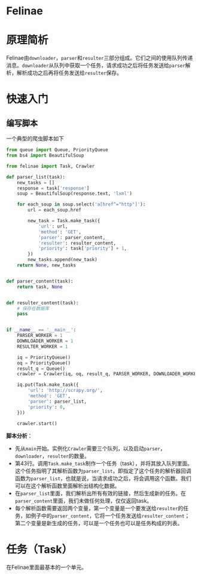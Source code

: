 # Felinae

# 原理简析

Felinae由`downloader`，`parser`和`resulter`三部分组成。它们之间的使用队列传递消息。`downloader`从队列中获取一个任务，请求成功之后将任务发送给`parser`解析，解析成功之后再将任务发送给`resulter`保存。

# 快速入门

## 编写脚本

一个典型的爬虫脚本如下

```python
from queue import Queue, PriorityQueue
from bs4 import BeautifulSoup

from felinae import Task, Crawler

def parser_list(task):
    new_tasks = []
    response = task['response']
    soup = BeautifulSoup(response.text, 'lxml')

    for each_soup in soup.select('a[href^="http"]'):
        url = each_soup.href

        new_task = Task.make_task({
            'url': url,
            'method': 'GET',
            'parser': parser_content,
            'resulter': resulter_content,
            'priority': task['priority'] + 1,
        })
        new_tasks.append(new_task)
    return None, new_tasks


def parser_content(task):
    return task, None


def resulter_content(task):
    # 保存在数据库
    pass


if __name__ == '__main__':
    PARSER_WORKER = 1
    DOWNLOADER_WORKER = 1
    RESULTER_WORKER = 1

    iq = PriorityQueue()
    oq = PriorityQueue()
    result_q = Queue()
    crawler = Crawler(iq, oq, result_q, PARSER_WORKER, DOWNLOADER_WORKER, RESULTER_WORKER)

    iq.put(Task.make_task({
        'url': 'http://scrapy.org/',
        'method': 'GET',
        'parser': parser_list,
        'priority': 0,
    }))
    
    crawler.start()
```

**脚本分析**：

* 先从`main`开始。实例化`Crawler`需要三个队列，以及启动`parser`，`downloader`，`resulter`的数量。
* 第43行。调用`Task.make_task`制作一个任务（task），并将其放入队列里面。这个任务指明了其解析函数为`parser_list`，即指定了这个任务的解析器回调函数为`parser_list`，也就是说，当请求成功之后，将会调用这个函数。我们可以在这个解析函数里面解析出结构化数据。
* 在`parser_list`里面，我们解析出所有有效的链接，然后生成新的任务。在`parser_content`里面，我们未做任何处理，仅仅返回task。
* 每个解析函数需要返回两个变量，第一个变量是一个要发送给`resulter`的任务，如例子中的`parser_content`，它将一个任务发送给`resulter_content`；第二个变量是新生成的任务，可以是一个任务也可以是任务构成的列表。

# 任务（Task）

在Felinae里面最基本的一个单元。

